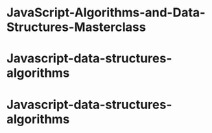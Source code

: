 # JavaScript-Algorithms-and-Data-Structures-Masterclass
# Javascript-data-structures-algorithms
# Javascript-data-structures-algorithms
